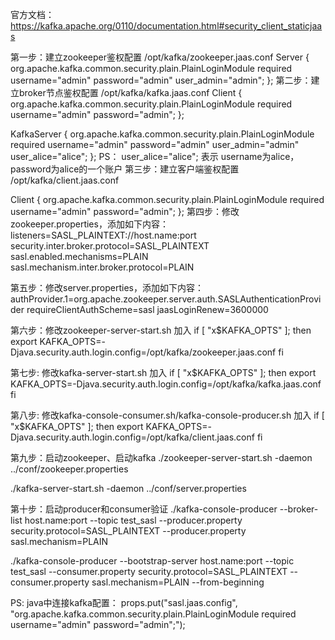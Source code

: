 
官方文档：https://kafka.apache.org/0110/documentation.html#security_client_staticjaas


第一步：建立zookeeper鉴权配置 /opt/kafka/zookeeper.jaas.conf
Server {
	org.apache.kafka.common.security.plain.PlainLoginModule required
	username="admin"
	password="admin"
	user_admin="admin";
};
第二步：建立broker节点鉴权配置 /opt/kafka/kafka.jaas.conf
Client {
	org.apache.kafka.common.security.plain.PlainLoginModule required
	username="admin"
	password="admin";
};
 
KafkaServer {
	org.apache.kafka.common.security.plain.PlainLoginModule required
	username="admin"
	password="admin"
	user_admin="admin"
	user_alice="alice";
};
PS： user_alice="alice";  表示 username为alice，password为alice的一个账户
第三步：建立客户端鉴权配置 /opt/kafka/client.jaas.conf

Client {
	org.apache.kafka.common.security.plain.PlainLoginModule required
	username="admin"
	password="admin";
};
第四步：修改zookeeper.properties，添加如下内容：
listeners=SASL_PLAINTEXT://host.name:port
security.inter.broker.protocol=SASL_PLAINTEXT
sasl.enabled.mechanisms=PLAIN  
sasl.mechanism.inter.broker.protocol=PLAIN 

第五步：修改server.properties，添加如下内容：
authProvider.1=org.apache.zookeeper.server.auth.SASLAuthenticationProvider
requireClientAuthScheme=sasl
jaasLoginRenew=3600000

第六步：修改zookeeper-server-start.sh 加入
if [ "x$KAFKA_OPTS" ]; then
   export KAFKA_OPTS=-Djava.security.auth.login.config=/opt/kafka/zookeeper.jaas.conf
fi

第七步: 修改kafka-server-start.sh 加入
if [ "x$KAFKA_OPTS" ]; then
   export KAFKA_OPTS=-Djava.security.auth.login.config=/opt/kafka/kafka.jaas.conf
fi

第八步: 修改kafka-console-consumer.sh/kafka-console-producer.sh 加入
if [ "x$KAFKA_OPTS" ]; then
   export KAFKA_OPTS=-Djava.security.auth.login.config=/opt/kafka/client.jaas.conf
fi

第九步：启动zookeeper、启动kafka
./zookeeper-server-start.sh -daemon ../conf/zookeeper.properties

./kafka-server-start.sh -daemon ../conf/server.properties

第十步：启动producer和consumer验证
./kafka-console-producer --broker-list host.name:port --topic test_sasl --producer.property security.protocol=SASL_PLAINTEXT --producer.property sasl.mechanism=PLAIN

./kafka-console-producer --bootstrap-server host.name:port --topic test_sasl --consumer.property security.protocol=SASL_PLAINTEXT --consumer.property sasl.mechanism=PLAIN --from-beginning


PS:
java中连接kafka配置：
props.put("sasl.jaas.config",
		"org.apache.kafka.common.security.plain.PlainLoginModule required username=\"admin\" password=\"admin\";");
